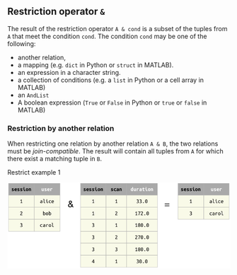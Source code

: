 ## Restriction operator `&`

The result of the restriction operator `A & cond` is a subset of the tuples from `A` that meet the condition `cond`. 
The condition `cond` may be one of the following:

* another relation,
* a mapping (e.g. `dict` in Python or `struct` in MATLAB).
* an expression in a character string.
* a collection of conditions (e.g. a `list` in Python or a cell array in MATLAB)
* an `AndList`
* A boolean expression (`True` or `False` in Python or `true` or `false` in MATLAB)

### Restriction by another relation 
When restricting one relation by another relation `A & B`, the two relations must be *join-compatible*.  The result will contain all tuples from `A` for which there exist a matching tuple in `B`. 

Restrict example 1

![](images/restrict-example1.png)
